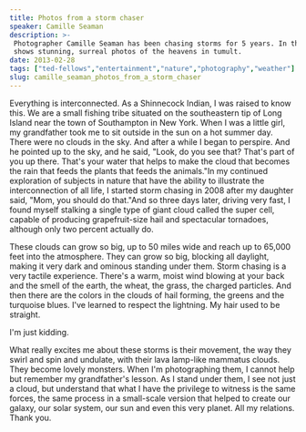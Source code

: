 ```yaml
---
title: Photos from a storm chaser
speaker: Camille Seaman
description: >-
 Photographer Camille Seaman has been chasing storms for 5 years. In this talk she
 shows stunning, surreal photos of the heavens in tumult.
date: 2013-02-28
tags: ["ted-fellows","entertainment","nature","photography","weather"]
slug: camille_seaman_photos_from_a_storm_chaser
---
```


Everything is interconnected. As a Shinnecock Indian, I was raised to know this. We are a
small fishing tribe situated on the southeastern tip of Long Island near the town of
Southampton in New York. When I was a little girl, my grandfather took me to sit outside in
the sun on a hot summer day. There were no clouds in the sky. And after a while I began to
perspire. And he pointed up to the sky, and he said, "Look, do you see that? That's part
of you up there. That's your water that helps to make the cloud that becomes the rain that
feeds the plants that feeds the animals."In my continued exploration of subjects in nature
that have the ability to illustrate the interconnection of all life, I started storm
chasing in 2008 after my daughter said, "Mom, you should do that."And so three days later,
driving very fast, I found myself stalking a single type of giant cloud called the super
cell, capable of producing grapefruit-size hail and spectacular tornadoes, although only
two percent actually do.

These clouds can grow so big, up to 50 miles wide and reach up to 65,000 feet into the
atmosphere. They can grow so big, blocking all daylight, making it very dark and ominous
standing under them. Storm chasing is a very tactile experience. There's a warm, moist wind
blowing at your back and the smell of the earth, the wheat, the grass, the charged
particles. And then there are the colors in the clouds of hail forming, the greens and the
turquoise blues. I've learned to respect the lightning. My hair used to be
straight.

I'm just kidding.

What really excites me about these storms is their movement, the way they swirl and spin
and undulate, with their lava lamp-like mammatus clouds. They become lovely monsters. When
I'm photographing them, I cannot help but remember my grandfather's lesson. As I stand
under them, I see not just a cloud, but understand that what I have the privilege to
witness is the same forces, the same process in a small-scale version that helped to
create our galaxy, our solar system, our sun and even this very planet. All my relations.
Thank you.

<!--
ad_duration=3.33
event="TED2013"
external_start_time=0
has_talk_citation=0
intro_duration=11.82
is_subtitle_required="False"
is_talk_featured="True"
language="en"
language_swap="False"
native_language="en"
number_of_related_talks=6
number_of_speakers=1
number_of_subtitled_videos=48
number_of_tags=5
number_of_talk_download_languages=49
number_of_talk_more_resources=1
number_of_talk_recommendations=0
number_of_talks_take_actions=0
post_ad_duration=0.83
published_timestamp="2013-06-21 14:59:07"
recording_date="2013-02-28"
speaker_description="Photographer"
speaker_is_published=1
speaker_name="Camille Seaman"
talk_name="Photos from a storm chaser"
talks_tags=["ted-fellows","entertainment","nature","photography","weather"]
talks_take_action=[]
url_audio="https://download.ted.com/talks/CamilleSeaman_2013.mp3?apikey=acme-roadrunner"
url_photo_speaker="https://pe.tedcdn.com/images/ted/5ef91b02f9b49593f129c0cc9d4194a11c1f5d32_254x191.jpg"
url_photo_talk="https://s3.amazonaws.com/talkstar-photos/uploads/1c535600-5cb1-4ada-93ca-d0ff41062fd8/CamilleSeaman_2013-embed.jpg"
url_webpage="https://www.ted.com/talks/camille_seaman_photos_from_a_storm_chaser"
video_type_name="TED Stage Talk"
-->